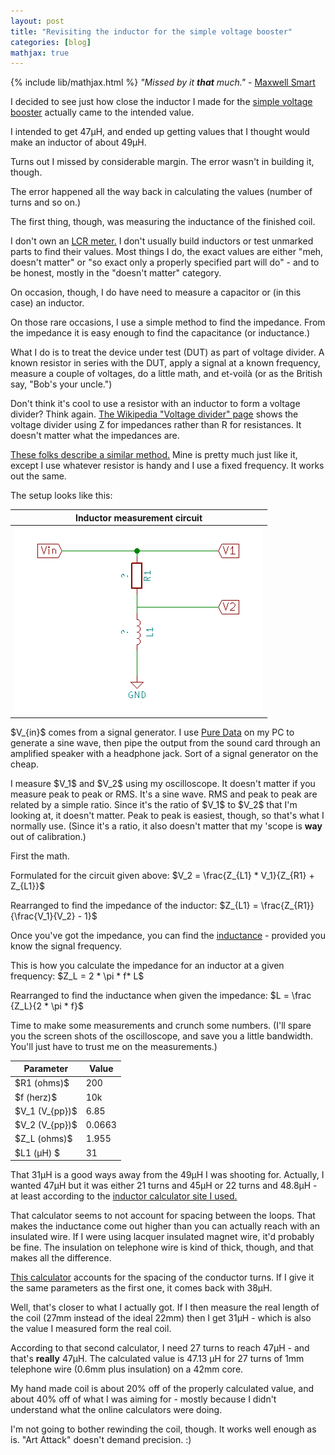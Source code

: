 ```yaml
---
layout: post
title: "Revisiting the inductor for the simple voltage booster"
categories: [blog]
mathjax: true
--- 
```

{% include lib/mathjax.html %}
_"Missed by it **that** much."_ - [Maxwell Smart](https://www.youtube.com/watch?v=oPwrodxghrw)

I decided to see just how close the inductor I made for the [simple voltage booster](voltagebooster) actually came to the intended value.

I intended to get 47µH, and ended up getting values that I thought would make an inductor of about 49µH.

Turns out I missed by considerable margin.  The error wasn't in building it, though.

The error happened all the way back in calculating the values (number of turns and so on.)

The first thing, though, was measuring the inductance of the finished coil.

I don't own an [LCR meter.](https://en.wikipedia.org/wiki/LCR_meter)  I don't usually build inductors or test unmarked parts to find their values.  Most things I do, the exact values are either "meh, doesn't matter" or "so exact only a properly specified part will do" - and to be honest, mostly in the "doesn't matter" category.

On occasion, though, I do have need to measure a capacitor or (in this case) an inductor.

On those rare occasions, I use a simple method to find the impedance.  From the impedance it is easy enough to find the capacitance (or inductance.)

What I do is to treat the device under test (DUT) as part of voltage divider.  A known resistor in series with the DUT, apply a signal at a known frequency, measure a couple of voltages, do a little math, and et-voilà (or as the British say, "Bob's your uncle.")

Don't think it's cool to use a resistor with an inductor to form a voltage divider?  Think again.  [The Wikipedia "Voltage divider" page](https://en.wikipedia.org/wiki/Voltage_divider) shows the voltage divider using Z for impedances rather than R for resistances.  It doesn't matter what the impedances are.

[These folks describe a similar method.](https://www.wikihow.com/Measure-Inductance) Mine is pretty much just like it, except I use whatever resistor is handy and I use a fixed frequency.  It works out the same.

The setup looks like this:

|Inductor measurement circuit|
|----------------|
|![Inductor measurement circuit](/assets/inductor/measurementcircuit.png)|

\$V_{in}\$ comes from a signal generator.  I use [Pure Data](https://puredata.info/) on my PC to generate a sine wave, then pipe the output from the sound card through an amplified speaker with a headphone jack.  Sort of a signal generator on the cheap.

I measure \$V_1\$ and \$V_2\$ using my oscilloscope.  It doesn't matter if you measure peak to peak or RMS.  It's a sine wave.  RMS and peak to peak are related by a simple ratio.  Since it's the ratio of \$V_1\$ to \$V_2\$ that I'm looking at, it doesn't matter.   Peak to peak is easiest, though, so that's what I normally use.  (Since it's a ratio, it also doesn't matter that my 'scope is **way** out of calibration.)

First the math.

Formulated for the circuit given above: \$V_2 = \frac{Z_{L1} * V_1}{Z_{R1} + Z_{L1}}\$

Rearranged to find the impedance of the inductor:  \$Z_{L1} = \frac{Z_{R1}}{\frac{V_1}{V_2} - 1}\$

Once you've got the impedance, you can find the [inductance](https://en.wikipedia.org/wiki/Electrical_impedance#Inductor_and_capacitor)  - provided you know the signal frequency. 

This is how you calculate the impedance for an inductor at a given frequency:  \$Z_L = 2 * \pi * f* L\$

Rearranged to find the inductance when given the impedance: \$L = \frac {Z_L}{2 * \pi * f}\$

Time to make some measurements and crunch some numbers. (I'll spare you the screen shots of the oscilloscope, and save you a little bandwidth.  You'll just have to trust me on the measurements.)

|Parameter|Value|
|---------|-----|
|\$R1 (ohms)\$|  200|
|\$f (herz)\$ |  10k|
|\$V_1 (V_{pp})\$|6.85|
|\$V_2 (V_{pp})\$| 0.0663 |
|\$Z_L (ohms)\$|  1.955  |
|\$L1 (µH) \$|    31  |

That 31µH is a good ways away from the 49µH I was shooting for.  Actually, I wanted 47µH but it was either 21 turns and 45µH or 22 turns and 48.8µH - at least according to the [inductor calculator site I used.](https://www.allaboutcircuits.com/tools/coil-inductance-calculator/)

That calculator seems to not account for spacing between the loops.  That makes the inductance come out higher than you can actually reach with an insulated wire.  If I were using lacquer insulated magnet wire, it'd probably be fine.  The insulation on telephone wire is kind of thick, though, and that makes all the difference.

[This calculator](https://rimstar.org/science_electronics_projects/coil_design_inductance.htm) accounts for the spacing of the conductor turns.  If I give it the same parameters as the first one, it comes back with 38µH.

Well, that's closer to what I actually got.  If I then measure the real length of the coil (27mm instead of the ideal 22mm) then I get 31µH - which is also the value I measured form the real coil.

According to that second calculator, I need 27 turns to reach 47µH - and that's **really** 47µH.  The calculated value is 47.13 µH for 27 turns of 1mm telephone wire (0.6mm plus insulation) on a 42mm core.

My hand made coil is about 20% off of the properly calculated value, and about 40% off of what I was aiming for - mostly because I didn't understand what the online calculators were doing.

I'm not going to bother rewinding the coil, though.  It works well enough as is.  "Art Attack" doesn't demand precision.  :)

